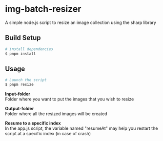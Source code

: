 # img-batch-resizer
A simple node.js script to resize an image collection using the sharp library

## Build Setup

```bash
# install dependencies
$ pnpm install

```

## Usage

```bash
# Launch the script
$ pnpm resize

```

**Input-folder**\
Folder where you want to put the images that you wish to resize

**Output-folder**\
Folder where all the resized images will be created

**Resume to a specific index**\
In the app.js script, the variable named "resumeAt" may help you restart the script at a specific index (in case of crash)
